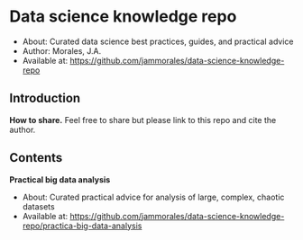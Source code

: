 # Data science knowledge repo
* About: Curated data science best practices, guides, and practical advice 
* Author: Morales, J.A.
* Available at: https://github.com/jammorales/data-science-knowledge-repo

## Introduction
__How to share.__ Feel free to share but please link to this repo and cite the author. 

## Contents
__Practical big data analysis__
* About: Curated practical advice for analysis of large, complex, chaotic datasets
* Available at: https://github.com/jammorales/data-science-knowledge-repo/practica-big-data-analysis
